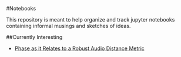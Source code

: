 #Notebooks

This repository is meant to help organize and track jupyter notebooks containing
informal musings and sketches of ideas.

##Currently Interesting
- [Phase as it Relates to a Robust Audio Distance Metric](audiometric/audiometric.ipynb)